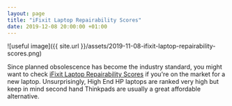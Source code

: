 ```yaml
---
layout: page
title: "iFixit Laptop Repairability Scores"
date: 2019-12-08 20:00:00 +01:00
---
```


![useful image]({{ site.url }}/assets/2019-11-08-ifixit-laptop-repairability-scores.png)

Since planned obsolescence has become the industry standard, you might want to check [iFixit Laptop Repairability Scores](https://www.ifixit.com/laptop-repairability?sort=score) if you're on the market for a new laptop. Unsurprisingly, High End HP laptops are ranked very high but keep in mind second hand Thinkpads are usually a great affordable alternative. 
